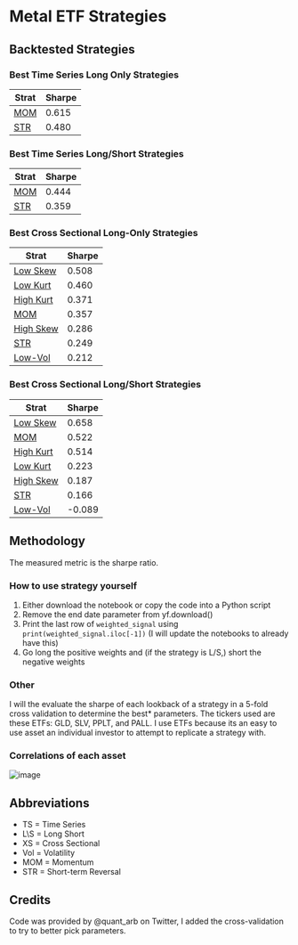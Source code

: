 # Metal ETF Strategies

## Backtested Strategies

### Best Time Series Long Only Strategies

| Strat | Sharpe |
|-------|--------|
| [MOM][1]   | 0.615  |
| [STR][2]   | 0.480  |

### Best Time Series Long/Short Strategies

| Strat | Sharpe |
|-------|--------|
| [MOM][3]   | 0.444  |
| [STR][4]   | 0.359  |

### Best Cross Sectional Long-Only Strategies

| Strat          | Sharpe |
|----------------|--------|
| [Low Skew][5]  | 0.508  |
| [Low Kurt][6]  | 0.460  |
| [High Kurt][7] | 0.371  |
| [MOM][8]       | 0.357  |
| [High Skew][9] | 0.286  |
| [STR][10]      | 0.249  |
| [Low-Vol][11]  | 0.212  |

### Best Cross Sectional Long/Short Strategies

| Strat           | Sharpe |
|-----------------|--------|
| [Low Skew][12]  | 0.658  |
| [MOM][13]       | 0.522  |
| [High Kurt][14] | 0.514  |
| [Low Kurt][15]  | 0.223  |
| [High Skew][16] | 0.187  |
| [STR][17]       | 0.166  |
| [Low-Vol][18]   | -0.089 |

## Methodology
The measured metric is the sharpe ratio.
### How to use strategy yourself
1. Either download the notebook or copy the code into a Python script
2. Remove the end date parameter from yf.download()
3. Print the last row of ```weighted_signal``` using ```print(weighted_signal.iloc[-1])``` (I will update the notebooks to already have this)
4. Go long the positive weights and (if the strategy is L/S,) short the negative weights
### Other
I will the evaluate the sharpe of each lookback of a strategy in a 5-fold cross validation to determine the best* parameters. The tickers used are these ETFs: GLD, SLV, PPLT, and PALL. I use ETFs because its an easy to use asset an individual investor to attempt to replicate a strategy with.
### Correlations of each asset
![image](https://github.com/replacementAI/A-Backtest-A-Day/assets/55959390/def50a65-cdd8-472b-bdd6-81a2497d9953)

## Abbreviations
- TS = Time Series
- L\S = Long Short
- XS = Cross Sectional
- Vol = Volatility
- MOM = Momentum
- STR = Short-term Reversal

## Credits
Code was provided by @quant_arb on Twitter, I added the cross-validation to try to better pick parameters.

[1]: <https://github.com/replacementAI/A-Backtest-A-Day/blob/main/Metal/TS%20Long-Only%20MOM.ipynb>
[2]: <https://github.com/replacementAI/A-Backtest-A-Day/blob/main/Metal/TS%20Long-Only%20STR.ipynb>
[3]: <https://github.com/replacementAI/A-Backtest-A-Day/blob/main/Metal/TS%20L%5CS%20MOM.ipynb>
[4]: <https://github.com/replacementAI/A-Backtest-A-Day/blob/main/Metal/TS%20L%5CS%20STR.ipynb>
[5]: <https://github.com/replacementAI/A-Backtest-A-Day/blob/main/Metal/XS%20Long-Only%20Low%20Skew.ipynb>
[6]: <https://github.com/replacementAI/A-Backtest-A-Day/blob/main/Metal/XS%20Long-Only%20Low%20Kurt.ipynb>
[7]: <https://github.com/replacementAI/A-Backtest-A-Day/blob/main/Metal/XS%20Long-Only%20High%20Kurt.ipynb>
[8]: <https://github.com/replacementAI/A-Backtest-A-Day/blob/main/Metal/XS%20Long-Only%20MOM.ipynb>
[9]: <https://github.com/replacementAI/A-Backtest-A-Day/blob/main/Metal/XS%20Long-Only%20High%20Skew.ipynb>
[10]: <https://github.com/replacementAI/A-Backtest-A-Day/blob/main/Metal/XS%20Long-Only%20STR.ipynb>
[11]: <https://github.com/replacementAI/A-Backtest-A-Day/blob/main/Metal/XS%20Long-Only%20Low-Vol.ipynb>
[12]: <https://github.com/replacementAI/A-Backtest-A-Day/blob/main/Metal/XS%20L%5CS%20Low%20Skew.ipynb>
[13]: <https://github.com/replacementAI/A-Backtest-A-Day/blob/main/Metal/XS%20L%5CS%20MOM.ipynb>
[14]: <https://github.com/replacementAI/A-Backtest-A-Day/blob/main/Metal/XS%20L%5CS%20High%20Kurt.ipynb>
[15]: <https://github.com/replacementAI/A-Backtest-A-Day/blob/main/Metal/XS%20L%5CS%20Low%20Kurt.ipynb>
[16]: <https://github.com/replacementAI/A-Backtest-A-Day/blob/main/Metal/XS%20L%5CS%20High%20Skew.ipynb>
[17]: <https://github.com/replacementAI/A-Backtest-A-Day/blob/main/Metal/XS%20L%5CS%20STR.ipynb>
[18]: <https://github.com/replacementAI/A-Backtest-A-Day/blob/main/Metal/XS%20L%5CS%20Low-Vol.ipynb>
